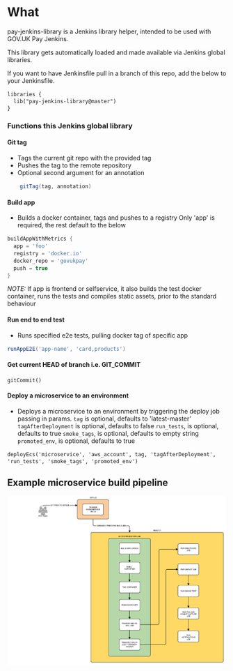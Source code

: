 # What

pay-jenkins-library is a Jenkins library helper, intended to be used
with GOV.UK Pay Jenkins.

This library gets automatically loaded and made available via Jenkins global libraries.

If you want to have Jenkinsfile pull in a branch of this repo, add the below to your
Jenkinsfile.

```
libraries {
  lib("pay-jenkins-library@master")
}
```
### Functions this Jenkins global library

#### Git tag

- Tags the current git repo with the provided tag
- Pushes the tag to the remote repository
- Optional second argument for an annotation

```groovy
    gitTag(tag, annotation)
```

#### Build app

- Builds a docker container, tags and pushes to a registry
  Only 'app' is required, the rest default to the below

```groovy
buildAppWithMetrics {
  app = 'foo'
  registry = 'docker.io'
  docker_repo = 'govukpay'
  push = true
}
```

*NOTE:* If app is frontend or selfservice, it also builds the test docker container, runs the tests and compiles static assets,
prior to the standard behaviour

#### Run end to end test

- Runs specified e2e tests, pulling docker tag of specific app

```groovy
runAppE2E('app-name', 'card,products')
```

#### Get current HEAD of branch i.e. GIT_COMMIT

```
gitCommit()
```

#### Deploy a microservice to an environment

- Deploys a microservice to an environment by triggering
  the deploy job passing in params.
  `tag` is optional, defaults to 'latest-master'
  `tagAfterDeployment` is optional, defaults to false
  `run_tests`, is optional, defaults to true
  `smoke_tags`, is optional, defaults to empty string
  `promoted_env`, is optional, defaults to true

```
deployEcs('microservice', 'aws_account', tag, 'tagAfterDeployment', 'run_tests', 'smoke_tags', 'promoted_env')
```

## Example microservice build pipeline

![microservice build pipeline](docs/jenkins2pipeline.png)


